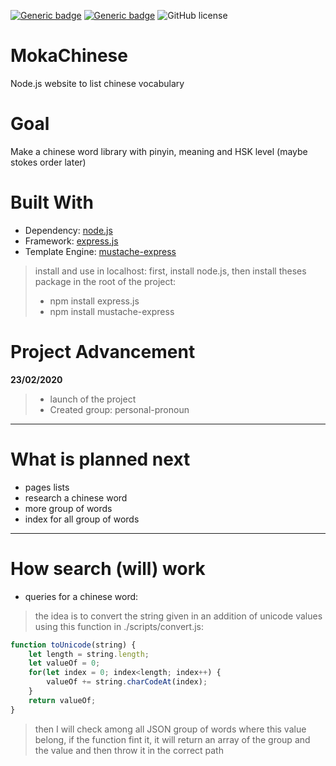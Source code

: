 [![Generic badge](https://img.shields.io/badge/Project_Statut-Alpha-RED.svg)](https://github.com/m-o-k-a/MokaChinese/) [![Generic badge](https://img.shields.io/badge/Website_Statut-Not_Released-RED.svg)](https://github.com/m-o-k-a/MokaChinese/) ![GitHub license](https://img.shields.io/github/license/Naereen/StrapDown.js.svg)

# MokaChinese
 Node.js website to list chinese vocabulary

# Goal
 Make a chinese word library with pinyin, meaning and HSK level (maybe stokes order later)
 
# Built With 
 - Dependency: [node.js](https://nodejs.org)
 - Framework: [express.js](https://expressjs.com/)
 - Template Engine: [mustache-express](https://www.npmjs.com/package/mustache-express)
 
>install and use in localhost:
>first, install node.js, then install theses package in the root of the project:
>  - npm install express.js
>  - npm install mustache-express
 
# Project Advancement
**23/02/2020**
> - launch of the project
> - Created group: personal-pronoun

------------

# What is planned next
- pages lists
- research a chinese word
- more group of words
- index for all group of words


------------

# How search (will) work
- queries for a chinese word:
> the idea is to convert the string given in an addition of unicode values using this function in ./scripts/convert.js:
```javascript
function toUnicode(string) {
	let length = string.length;
	let valueOf = 0;
	for(let index = 0; index<length; index++) {
		valueOf += string.charCodeAt(index);
	}
	return valueOf;
}
```
> then I will check among all JSON group of words where this value belong, if the function fint it, it will return an array of the group and the value and then throw it in the correct path
